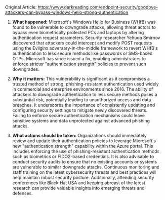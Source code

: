 Original Article: https://www.darkreading.com/endpoint-security/goodbye-attackers-can-bypass-windows-hello-strong-authentication

1. **What happened:**
Microsoft's Windows Hello for Business (WHfB) was found to be vulnerable to downgrade attacks, allowing threat actors to bypass even biometrically protected PCs and laptops by altering authentication request parameters. Security researcher Yehuda Smirnov discovered that attackers could intercept and modify POST requests using the Evilginx adversary-in-the-middle framework to revert WHfB's authentication to less secure methods like passwords or SMS-based OTPs. Microsoft has since issued a fix, enabling administrators to enforce stricter "authentication strength" policies to prevent such downgrades.

2. **Why it matters:**
This vulnerability is significant as it compromises a trusted method of strong, phishing-resistant authentication used widely in commercial and enterprise environments since 2016. The ability of attackers to downgrade authentication to less secure methods poses a substantial risk, potentially leading to unauthorized access and data breaches. It underscores the importance of consistently updating and configuring security settings to mitigate newly discovered threats. Failing to enforce secure authentication mechanisms could leave sensitive systems and data unprotected against advanced phishing attacks.

3. **What actions should be taken:**
Organizations should immediately review and update their authentication policies to leverage Microsoft's new "authentication strength" capability within the Azure portal. This includes enforcing the use of phishing-resistant authentication methods such as biometrics or FIDO2-based credentials. It is also advisable to conduct security audits to ensure that no existing accounts or systems are vulnerable to similar downgrade attacks. Continuous monitoring and staff training on the latest cybersecurity threats and best practices will help maintain robust security posture. Additionally, attending security conferences like Black Hat USA and keeping abreast of the latest research can provide valuable insights into emerging threats and defenses.